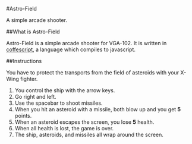 #Astro-Field

A simple arcade shooter.

##What is Astro-Field

Astro-Field is a simple arcade shooter for VGA-102. It is written in [coffescript](http://coffeescript.org), a language which compiles to javascript.

##Instructions

You have to protect the transports from the field of asteroids with your X-Wing fighter.

1. You control the ship with the arrow keys.
2. Go right and left.
3. Use the spacebar to shoot missiles.
4. When you hit an asteroid with a missile, both blow up and you get **5** points.
5. When an asteroid escapes the screen, you lose **5** health.
6. When all health is lost, the game is over.
7. The ship, asteroids, and missiles all wrap around the screen.
